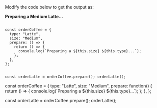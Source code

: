 Modify the code below to get the output as:

**Preparing a Medium Latte...**

<codeblock type="exercise" language="javascript" testMode="fixedInput">
<code>
const orderCoffee = {
  type: "Latte",
  size: "Medium",
  prepare: () => {
    return () => {
      console.log(`Preparing a ${this.size} ${this.type}...`);
    };
  },
};

const orderLatte = orderCoffee.prepare();
orderLatte();
</code>

<solution>
const orderCoffee = {
  type: "Latte",
  size: "Medium",
  prepare: function() {
    return () => {
      console.log(`Preparing a ${this.size} ${this.type}...`);
    };
  },
};

const orderLatte = orderCoffee.prepare();
orderLatte();
</solution>
</codeblock>
